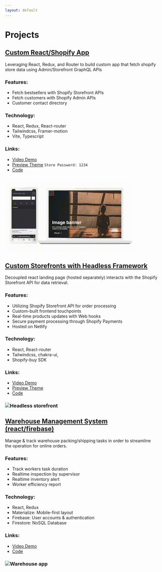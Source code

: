 ```yaml
---
layout: default
---
```


# Projects

## [Custom React/Shopify App](https://github.com/victorw999/vite-shopify-react-hydrogen-theme-ToM2U-)
Leveraging React, Redux, and Router to build custom app that fetch shopify store data using Admin/Storefront GraphQL APIs  

### Features:
- Fetch bestsellers with Shopify Storefront APIs
- Fetch customers with Shopify Admin APIs
- Customer contact directory

### Technology:
 - React, Redux, React-router
 - Tailwindcss, Framer-motion
 - Vite, Typescript

### Links:
 - [Video Demo](https://youtu.be/-xxTLYyh8go) 
 - [Preview Theme](https://vzine.myshopify.com/?_ab=0&_fd=0&_sc=1&key=abb25ec7632898eec68dd2f4a0205b280976da9fa4648578672a32c0f70e913b&preview_theme_id=134018531428)  `Store Password: 1234` 
 - [Code](https://github.com/victorw999/vite-shopify-react-hydrogen-theme-ToM2U-)

### ![React Shopify app](assets/img/react_shopify_app_demo.gif)

## [Custom Storefronts with Headless Framework](https://github.com/victorw999/shopiy-headless-react-x6rzqeVa)    
Decoupled react landing page (hosted separately) interacts with the Shopify Storefront API for data retrieval.

### Features:
- Utilizing Shopify Storefront API for order processing 
- Custom-built frontend touchpoints
- Real-time products updates with Web hooks
- Secure payment processing through Shopify Payments
- Hosted on Netlify

### Technology:
 - React, React-router
 - Tailwindcss, chakra-ui, 
 - Shopify-buy SDK

### Links:
 - [Video Demo](https://youtu.be/dSX9uwD-H7E) 
 - [Preview Theme](https://shopiy-headless-react-x6rzqeva.netlify.app) 
 - [Code](https://github.com/victorw999/shopiy-headless-react-x6rzqeVa)


### ![Headless storefront](assets/img/shopify_headless_demo.gif)

## [Warehouse Management System (react/firebase)](https://github.com/victorw999/warehouse_demo)    
Manage & track warehouse packing/shipping tasks in order to streamline the operation for online orders.

### Features:
- Track workers task duration
- Realtime inspection by supervisor
- Realtime inventory alert
- Worker efficiency report

### Technology:
 - React, Redux
 - Materialize: Mobile-first layout
 - Firebase: User accounts & authentication
 - Firestore: NoSQL Database

### Links:
 - [Video Demo](https://youtu.be/xh8hlcQzXGM) 
 - [Code](https://github.com/victorw999/warehouse_demo)    

### ![Warehouse app](assets/img/shortdemo1.gif)

